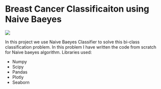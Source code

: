 # Breast Cancer Classificaiton using Naive Baeyes 
![](https://miro.medium.com/max/6190/1*39U1Ln3tSdFqsfQy6ndxOA.png)


In this project we use Naive Baeyes Classifier to solve this bi-class classification problem. In this problem I have written the code from scratch for 
Naive baeyes algorithm.
Libraries used:
- Numpy 
- Scipy
- Pandas
- Plotly
- Seaborn
